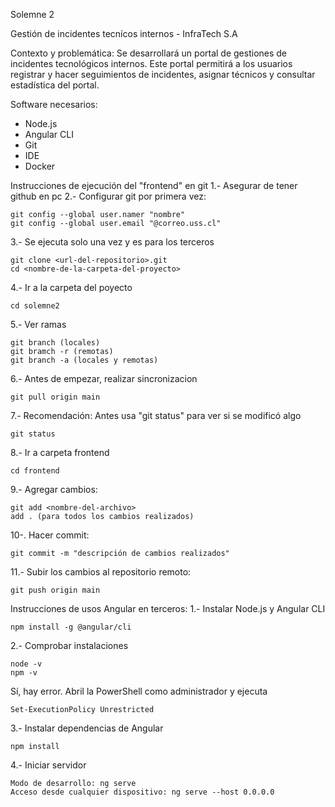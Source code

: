 Solemne 2

Gestión de incidentes tecnícos internos - InfraTech S.A

Contexto y problemática: Se desarrollará un portal de gestiones de incidentes tecnológicos internos. Este portal permitirá a los usuarios registrar y hacer seguimientos de incidentes, asignar técnicos y consultar estadística del portal.

Software necesarios:
- Node.js
- Angular CLI
- Git
- IDE
- Docker

Instrucciones de ejecución del "frontend" en git
1.- Asegurar de tener github en pc
2.- Configurar git por primera vez:
    
    git config --global user.namer "nombre"
    git config --global user.email "@correo.uss.cl"

3.- Se ejecuta solo una vez y es para los terceros
    
    git clone <url-del-repositorio>.git
    cd <nombre-de-la-carpeta-del-proyecto>

4.- Ir a la carpeta del poyecto
    
    cd solemne2

5.- Ver ramas 
    
    git branch (locales)
    git bramch -r (remotas)
    git branch -a (locales y remotas)

6.- Antes de empezar, realizar sincronizacion
    
    git pull origin main

7.- Recomendación: Antes usa "git status" para ver si se modificó algo
    
    git status

8.- Ir a carpeta frontend
    
    cd frontend

9.- Agregar cambios:
    
    git add <nombre-del-archivo>  
    add . (para todos los cambios realizados)

10-. Hacer commit:
    
    git commit -m "descripción de cambios realizados"

11.- Subir los cambios al repositorio remoto:
    
    git push origin main

Instrucciones de usos Angular en terceros:
1.- Instalar Node.js y Angular CLI
    
    npm install -g @angular/cli

2.- Comprobar instalaciones
    
    node -v
    npm -v

Sí, hay error. Abril la PowerShell como administrador y ejecuta
    
    Set-ExecutionPolicy Unrestricted

3.- Instalar dependencias de Angular
    
    npm install

4.- Iniciar servidor
    
    Modo de desarrollo: ng serve 
    Acceso desde cualquier dispositivo: ng serve --host 0.0.0.0
